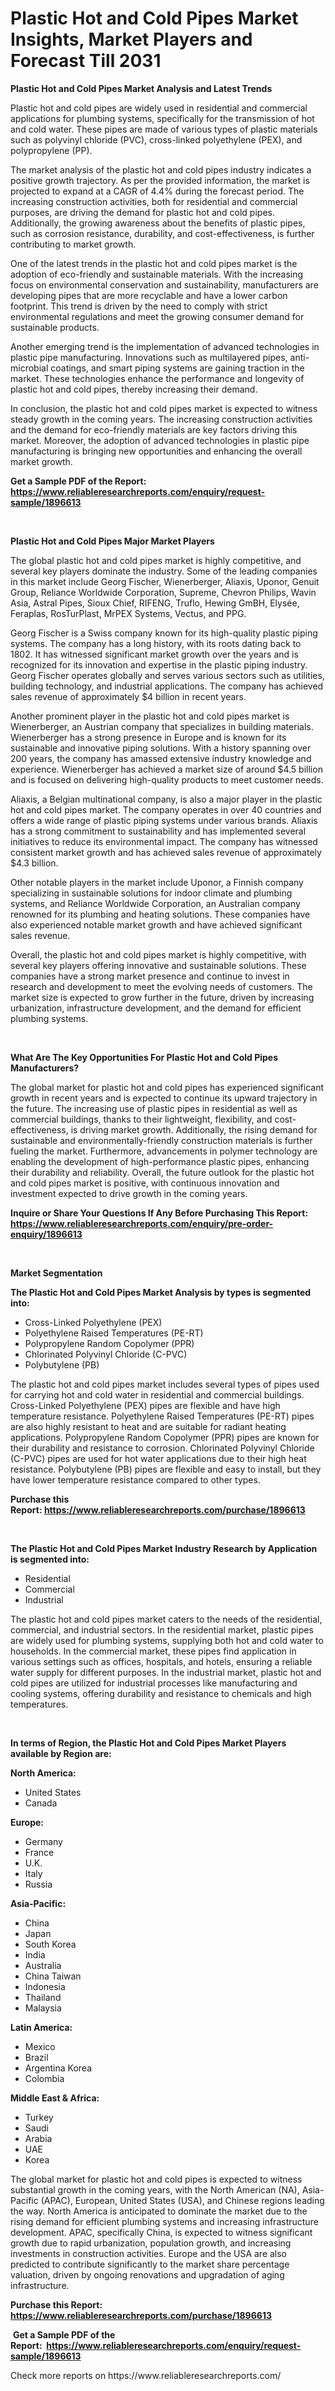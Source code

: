 <p><h1>Plastic Hot and Cold Pipes Market Insights, Market Players and Forecast Till 2031</h1></p><p><strong>Plastic Hot and Cold Pipes Market Analysis and Latest Trends</strong></p>
<p><p>Plastic hot and cold pipes are widely used in residential and commercial applications for plumbing systems, specifically for the transmission of hot and cold water. These pipes are made of various types of plastic materials such as polyvinyl chloride (PVC), cross-linked polyethylene (PEX), and polypropylene (PP).</p><p>The market analysis of the plastic hot and cold pipes industry indicates a positive growth trajectory. As per the provided information, the market is projected to expand at a CAGR of 4.4% during the forecast period. The increasing construction activities, both for residential and commercial purposes, are driving the demand for plastic hot and cold pipes. Additionally, the growing awareness about the benefits of plastic pipes, such as corrosion resistance, durability, and cost-effectiveness, is further contributing to market growth.</p><p>One of the latest trends in the plastic hot and cold pipes market is the adoption of eco-friendly and sustainable materials. With the increasing focus on environmental conservation and sustainability, manufacturers are developing pipes that are more recyclable and have a lower carbon footprint. This trend is driven by the need to comply with strict environmental regulations and meet the growing consumer demand for sustainable products.</p><p>Another emerging trend is the implementation of advanced technologies in plastic pipe manufacturing. Innovations such as multilayered pipes, anti-microbial coatings, and smart piping systems are gaining traction in the market. These technologies enhance the performance and longevity of plastic hot and cold pipes, thereby increasing their demand.</p><p>In conclusion, the plastic hot and cold pipes market is expected to witness steady growth in the coming years. The increasing construction activities and the demand for eco-friendly materials are key factors driving this market. Moreover, the adoption of advanced technologies in plastic pipe manufacturing is bringing new opportunities and enhancing the overall market growth.</p></p>
<p><strong>Get a Sample PDF of the Report:&nbsp; <a href="https://www.reliableresearchreports.com/enquiry/request-sample/1896613">https://www.reliableresearchreports.com/enquiry/request-sample/1896613</a></strong></p>
<p>&nbsp;</p>
<p><strong>Plastic Hot and Cold Pipes Major Market Players</strong></p>
<p><p>The global plastic hot and cold pipes market is highly competitive, and several key players dominate the industry. Some of the leading companies in this market include Georg Fischer, Wienerberger, Aliaxis, Uponor, Genuit Group, Reliance Worldwide Corporation, Supreme, Chevron Philips, Wavin Asia, Astral Pipes, Sioux Chief, RIFENG, Truflo, Hewing GmBH, Elysée, Feraplas, RosTurPlast, MrPEX Systems, Vectus, and PPG. </p><p>Georg Fischer is a Swiss company known for its high-quality plastic piping systems. The company has a long history, with its roots dating back to 1802. It has witnessed significant market growth over the years and is recognized for its innovation and expertise in the plastic piping industry. Georg Fischer operates globally and serves various sectors such as utilities, building technology, and industrial applications. The company has achieved sales revenue of approximately $4 billion in recent years.</p><p>Another prominent player in the plastic hot and cold pipes market is Wienerberger, an Austrian company that specializes in building materials. Wienerberger has a strong presence in Europe and is known for its sustainable and innovative piping solutions. With a history spanning over 200 years, the company has amassed extensive industry knowledge and experience. Wienerberger has achieved a market size of around $4.5 billion and is focused on delivering high-quality products to meet customer needs.</p><p>Aliaxis, a Belgian multinational company, is also a major player in the plastic hot and cold pipes market. The company operates in over 40 countries and offers a wide range of plastic piping systems under various brands. Aliaxis has a strong commitment to sustainability and has implemented several initiatives to reduce its environmental impact. The company has witnessed consistent market growth and has achieved sales revenue of approximately $4.3 billion.</p><p>Other notable players in the market include Uponor, a Finnish company specializing in sustainable solutions for indoor climate and plumbing systems, and Reliance Worldwide Corporation, an Australian company renowned for its plumbing and heating solutions. These companies have also experienced notable market growth and have achieved significant sales revenue.</p><p>Overall, the plastic hot and cold pipes market is highly competitive, with several key players offering innovative and sustainable solutions. These companies have a strong market presence and continue to invest in research and development to meet the evolving needs of customers. The market size is expected to grow further in the future, driven by increasing urbanization, infrastructure development, and the demand for efficient plumbing systems.</p></p>
<p>&nbsp;</p>
<p><strong>What Are The Key Opportunities For Plastic Hot and Cold Pipes Manufacturers?</strong></p>
<p><p>The global market for plastic hot and cold pipes has experienced significant growth in recent years and is expected to continue its upward trajectory in the future. The increasing use of plastic pipes in residential as well as commercial buildings, thanks to their lightweight, flexibility, and cost-effectiveness, is driving market growth. Additionally, the rising demand for sustainable and environmentally-friendly construction materials is further fueling the market. Furthermore, advancements in polymer technology are enabling the development of high-performance plastic pipes, enhancing their durability and reliability. Overall, the future outlook for the plastic hot and cold pipes market is positive, with continuous innovation and investment expected to drive growth in the coming years.</p></p>
<p><strong>Inquire or Share Your Questions If Any Before Purchasing This Report: <a href="https://www.reliableresearchreports.com/enquiry/pre-order-enquiry/1896613">https://www.reliableresearchreports.com/enquiry/pre-order-enquiry/1896613</a></strong></p>
<p>&nbsp;</p>
<p><strong>Market Segmentation</strong></p>
<p><strong>The Plastic Hot and Cold Pipes Market Analysis by types is segmented into:</strong></p>
<p><ul><li>Cross-Linked Polyethylene (PEX)</li><li>Polyethylene Raised Temperatures (PE-RT)</li><li>Polypropylene Random Copolymer (PPR)</li><li>Chlorinated Polyvinyl Chloride (C-PVC)</li><li>Polybutylene (PB)</li></ul></p>
<p><p>The plastic hot and cold pipes market includes several types of pipes used for carrying hot and cold water in residential and commercial buildings. Cross-Linked Polyethylene (PEX) pipes are flexible and have high temperature resistance. Polyethylene Raised Temperatures (PE-RT) pipes are also highly resistant to heat and are suitable for radiant heating applications. Polypropylene Random Copolymer (PPR) pipes are known for their durability and resistance to corrosion. Chlorinated Polyvinyl Chloride (C-PVC) pipes are used for hot water applications due to their high heat resistance. Polybutylene (PB) pipes are flexible and easy to install, but they have lower temperature resistance compared to other types.</p></p>
<p><strong>Purchase this Report:&nbsp;<a href="https://www.reliableresearchreports.com/purchase/1896613">https://www.reliableresearchreports.com/purchase/1896613</a></strong></p>
<p>&nbsp;</p>
<p><strong>The Plastic Hot and Cold Pipes Market Industry Research by Application is segmented into:</strong></p>
<p><ul><li>Residential</li><li>Commercial</li><li>Industrial</li></ul></p>
<p><p>The plastic hot and cold pipes market caters to the needs of the residential, commercial, and industrial sectors. In the residential market, plastic pipes are widely used for plumbing systems, supplying both hot and cold water to households. In the commercial market, these pipes find application in various settings such as offices, hospitals, and hotels, ensuring a reliable water supply for different purposes. In the industrial market, plastic hot and cold pipes are utilized for industrial processes like manufacturing and cooling systems, offering durability and resistance to chemicals and high temperatures.</p></p>
<p>&nbsp;</p>
<p><strong>In terms of Region, the Plastic Hot and Cold Pipes Market Players available by Region are:</strong></p>
<p>
    <p> <strong> North America: </strong>
        <ul>
            <li>United States</li>
            <li>Canada</li>
        </ul>
        </p> 
    <p> <strong> Europe: </strong>
        <ul>
            <li>Germany</li>
            <li>France</li>
            <li>U.K.</li>
            <li>Italy</li>
            <li>Russia</li>
        </ul>
        </p> 
    <p> <strong> Asia-Pacific: </strong>
        <ul>
            <li>China</li>
            <li>Japan</li>
            <li>South Korea</li>
            <li>India</li>
            <li>Australia</li>
            <li>China Taiwan</li>
            <li>Indonesia</li>
            <li>Thailand</li>
            <li>Malaysia</li>
        </ul>
        </p> 
    <p> <strong> Latin America: </strong>
        <ul>
            <li>Mexico</li>
            <li>Brazil</li>
            <li>Argentina Korea</li>
            <li>Colombia</li>
        </ul>
        </p> 
    <p> <strong> Middle East & Africa: </strong>
        <ul>
            <li>Turkey</li>
            <li>Saudi</li>
            <li>Arabia</li>
            <li>UAE</li>
            <li>Korea</li>
        </ul>
    </p>
    </p>
<p><p>The global market for plastic hot and cold pipes is expected to witness substantial growth in the coming years, with the North American (NA), Asia-Pacific (APAC), European, United States (USA), and Chinese regions leading the way. North America is anticipated to dominate the market due to the rising demand for efficient plumbing systems and increasing infrastructure development. APAC, specifically China, is expected to witness significant growth due to rapid urbanization, population growth, and increasing investments in construction activities. Europe and the USA are also predicted to contribute significantly to the market share percentage valuation, driven by ongoing renovations and upgradation of aging infrastructure.</p></p>
<p><strong>Purchase this Report: <a href="https://www.reliableresearchreports.com/purchase/1896613">https://www.reliableresearchreports.com/purchase/1896613</a></strong></p>
<p>&nbsp;<strong>Get a Sample PDF of the Report:&nbsp;&nbsp;<a href="https://www.reliableresearchreports.com/enquiry/request-sample/1896613">https://www.reliableresearchreports.com/enquiry/request-sample/1896613</a></strong></p>
<p><strong></strong></p>
<p>Check more reports on https://www.reliableresearchreports.com/</p>